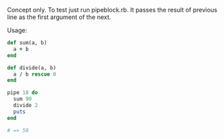 Concept only. To test just run pipeblock.rb.
It passes the result of previous line as the first argument of the next.

Usage:

```ruby
def sum(a, b)
  a + b
end

def divide(a, b)
  a / b rescue 0
end

pipe 10 do
  sum 90
  divide 2
  puts
end

# => 50
```
